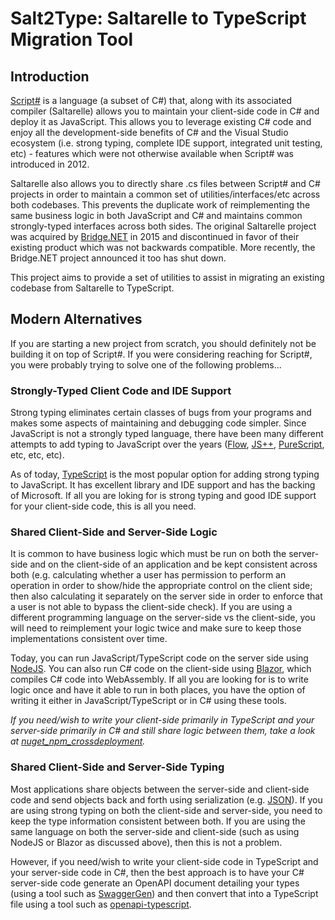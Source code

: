 # Salt2Type: Saltarelle to TypeScript Migration Tool #

## Introduction

[Script#](https://github.com/NikhilK/scriptsharp) is a language (a subset of C#) that, along with its associated compiler (Saltarelle) allows you to maintain your client-side code in C# and deploy it as JavaScript.  This allows you to leverage existing C# code and enjoy all the development-side benefits of C# and the Visual Studio ecosystem (i.e. strong typing, complete IDE support, integrated unit testing, etc) - features which were not otherwise available when Script# was introduced in 2012.  

Saltarelle also allows you to directly share .cs files between Script# and C# projects in order to maintain a common set of utilities/interfaces/etc across both codebases.  This prevents the duplicate work of reimplementing the same business logic in both JavaScript and C# and maintains common strongly-typed interfaces across both sides. The original Saltarelle project was acquired by [Bridge.NET](https://github.com/bridgedotnet) in 2015 and discontinued in favor of their existing product which was not backwards compatible.  More recently, the Bridge.NET project announced it too has shut down.

This project aims to provide a set of utilities to assist in migrating an existing codebase from Saltarelle to TypeScript.

## Modern Alternatives

If you are starting a new project from scratch, you should definitely not be building it on top of Script#.  If you were considering reaching for Script#, you were probably trying to solve one of the following problems...

### Strongly-Typed Client Code and IDE Support

Strong typing eliminates certain classes of bugs from your programs and makes some aspects of maintaining and debugging code simpler.  Since JavaScript is not a strongly typed language, there have been many different attempts to add typing to JavaScript over the years ([Flow](https://flow.org/), [JS++](https://www.onux.com/jspp/), [PureScript](https://www.purescript.org/), etc, etc, etc). 

As of today, [TypeScript](https://www.typescriptlang.org/) is the most popular option for adding strong typing to JavaScript.  It has excellent library and IDE support and has the backing of Microsoft.  If all you are loking for is strong typing and good IDE support for your client-side code, this is all you need.

### Shared Client-Side and Server-Side Logic

It is common to have business logic which must be run on both the server-side and on the client-side of an application and be kept consistent across both (e.g. calculating whether a user has permission to perform an operation in order to show/hide the appropriate control on the client side; then also calculating it separately on the server side in order to enforce that a user is not able to bypass the client-side check).  If you are using a different programming language on the server-side vs the client-side, you will need to reimplement your logic twice and make sure to keep those implementations consistent over time.

Today, you can run JavaScript/TypeScript code on the server side using [NodeJS](https://nodejs.org/en/).  You can also run C# code on the client-side using [Blazor](https://dotnet.microsoft.com/apps/aspnet/web-apps/blazor), which compiles C# code into WebAssembly.  If all you are looking for is to write logic once and have it able to run in both places, you have the option of writing it either in JavaScript/TypeScript or in C# using these tools.

_If you need/wish to write your client-side primarily in TypeScript and your server-side primarily in C# and still share logic between them, take a look at [nuget_npm_crossdeployment](https://github.com/pangaeatech/nuget_npm_crossdeployment)._ 

### Shared Client-Side and Server-Side Typing

Most applications share objects between the server-side and client-side code and send objects back and forth using serialization (e.g. [JSON](https://www.json.org/json-en.html)).  If you are using strong typing on both the client-side and server-side, you need to keep the type information consistent between both.   If you are using the same language on both the server-side and client-side (such as using NodeJS or Blazor as discussed above), then this is not a problem. 

However, if you need/wish to write your client-side code in TypeScript and your server-side code in C#, then the best approach is to have your C# server-side code generate an OpenAPI document detailing your types (using a tool such as [SwaggerGen](https://www.nuget.org/packages/Swashbuckle.AspNetCore.SwaggerGen/)) and then convert that into a TypeScript file using a tool such as [openapi-typescript](https://www.npmjs.com/package/openapi-typescript).
